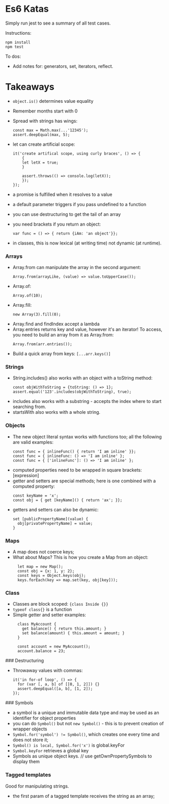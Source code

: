 # Es6 Katas
Simply run jest to see a summary of all test cases.

Instructions:
```
npm install
npm test
```

To dos:
* Add notes for: generators, set, iterators, reflect.


# Takeaways
* `object.is()` determines value equality
* Remember months start with 0
* Spread with strings has wings:

  ```
  const max = Math.max(...'12345');
  assert.deepEqual(max, 5);
  ```

* let can create artificial scope:
  ```
  it('create artifical scope, using curly braces', () => {
      {
      let letX = true;
      }

      assert.throws(() => console.log(letX));
      });
  });
  ```

* a promise is fulfilled when it resolves to a value
* a default parameter triggers if you pass undefined to a function
* you can use destructuring to get the tail of an array
* you need brackets if you return an object:
  ```
  var func = () => { return {iAm: 'an object'}};
  ```
* in classes, this is now lexical (at writing time) not dynamic (at runtime).

### Arrays
* Array.from can manipulate the array in the second argument:
  ```
  Array.from(arrayLike, (value) => value.toUpperCase());
  ```
* Array.of:
  ```
  Array.of(10);
  ```
* Array.fill:
  ```
  new Array(3).fill(0);
  ```
* Array.find and findIndex accept a lambda
* Array.entries returns key and value, however it's an iterator! To access, you
    need to build an array from it as Array.from:
    ```
    Array.from(arr.entries());
    ```
* Build a quick array from keys: `[...arr.keys()]`

### Strings
* String.includes() also works with an object with a toString method:
  ```
  const objWithToString = {toString: () => 1};
  assert.equal('123'.includes(objWithToString), true);
  ```
* includes also works with a substring - accepts the index where to start searching from.
* startsWith also works with a whole string.

### Objects
* The new object literal syntax works with functions too; all the following are
  valid examples:
  ```
  const func = { inlineFunc() { return 'I am inline' }};
  const func = { inlineFunc: () => 'I am inline' };
  const func = { ['inlineFunc']: () => 'I am inline' };
  ```
* computed properties need to be wrapped in square brackets: [expression]
* getter and setters are special methods; here is one combined with a computed property:
  ```
  const keyName = 'x';
  const obj = { get [keyName]() { return 'ax'; }};
  ```
* getters and setters can also be dynamic:
  ```
  set [publicPropertyName](value) {
    obj[privatePropertyName] = value;
  }
  ```

### Maps
* A map does not coerce keys;
* What about Maps? This is how you create a Map from an object:
  ```
    let map = new Map();
    const obj = {x: 1, y: 2};
    const keys = Object.keys(obj);
    keys.forEach(key => map.set(key, obj[key]));
  ```

### Class
* Classes are block scoped: `{class Inside {}}`
* `typeof class{}` is a function
* Simple getter and setter examples:
  ```
    class MyAccount {
      get balance() { return this.amount; }
      set balance(amount) { this.amount = amount; }
    }

    const account = new MyAccount();
    account.balance = 23;
  ```

### Destructuring
* Throwaway values with commas:
  ```
  it('in for-of loop', () => {
    for (var [, a, b] of [[0, 1, 2]]) {}
    assert.deepEqual([a, b], [1, 2]);
  });
  ```

### Symbols
* a symbol is a unique and immutable data type and may be used as an identifier for object properties
* you can do `Symbol()` but not `new Symbol()` - this is to prevent creation of wrapper objects
* `Symbol.for('symbol') != Symbol()`, which creates one every time and does not store it;
* `Symbol() is local, Symbol.for('x')` is global.keyFor
* `Symbol.keyFor` retrieves a global key
* Symbols as unique object keys. // use getOwnPropertySymbols to display them

### Tagged templates
Good for manipulating strings.
* the first param of a tagged template receives the string as an array;
